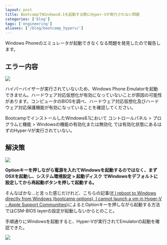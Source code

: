 ```yaml
---
layout: post
title: BootcampでWindows8.1を起動する際にHyper-Vが実行されない問題
categories: ['blog']
tags: ['engineering']
aliases: ['/blog/bootcamp_hyperv/']
---
```


Windows Phoneのエミュレータが起動できなくなる問題を発見したので報告します。

## エラー内容

<img src="/img/blog_bootcamp_hyperv01.png" class="image-on-frame-medium">

ハイパーバイザーが実行されていないため、Windows Phone Emulatorを起動できません。ハードウェア対応仮想化が有効になっていないことが原因の可能性があります。コンピュータのBIOSを調べ、ハードウェア対応仮想化及びハードウェア対応保護機能が有効になっていることを確認してください。

BootcampでインストールしたWindows8.1において コントロールパネル > プログラムと機能 > Windowsの機能の有効化または無効化 では有効化状態にあるはずのHyper-Vが実行されていない。

## 解決策

<img src="/img/blog_bootcamp_hyperv02.png" class="image-on-frame-medium">

**Optionキーを押しながら電源を入れてWindowsを起動するのではなく、まずOSXを起動し、システム環境設定 > 起動ディスク でWindowsをデフォルトに設定してから再起動ボタンを押して起動する。**

そんなばかな...と言った感じだけれど、こちらの記事([If I reboot to Windows directly from Windows (bootcamp options), I cannot launch a vm in Hyper-V - Apple Support Communities](https://discussions.apple.com/thread/6666722?searchText=hyper-v))によるとOptionキーを押しながら起動する方法ではCSM-BIOS layerの設定が起動しないからとのこと。

手順通りにWindowsを起動すると、Hyper-Vが実行されてEmulatorの起動を確認できた。

<img src="/img/blog_bootcamp_hyperv03.png" class="image-on-frame" />